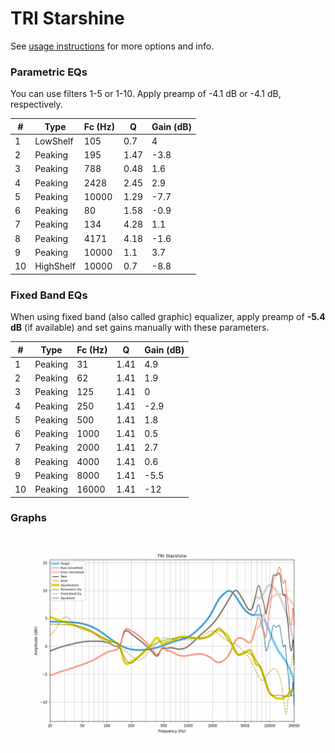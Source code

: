 # TRI Starshine
See [usage instructions](https://github.com/jaakkopasanen/AutoEq#usage) for more options and info.

### Parametric EQs
You can use filters 1-5 or 1-10. Apply preamp of -4.1 dB or -4.1 dB, respectively.

|   # | Type      |   Fc (Hz) |    Q |   Gain (dB) |
|-----|-----------|-----------|------|-------------|
|   1 | LowShelf  |       105 | 0.7  |         4   |
|   2 | Peaking   |       195 | 1.47 |        -3.8 |
|   3 | Peaking   |       788 | 0.48 |         1.6 |
|   4 | Peaking   |      2428 | 2.45 |         2.9 |
|   5 | Peaking   |     10000 | 1.29 |        -7.7 |
|   6 | Peaking   |        80 | 1.58 |        -0.9 |
|   7 | Peaking   |       134 | 4.28 |         1.1 |
|   8 | Peaking   |      4171 | 4.18 |        -1.6 |
|   9 | Peaking   |     10000 | 1.1  |         3.7 |
|  10 | HighShelf |     10000 | 0.7  |        -8.8 |

### Fixed Band EQs
When using fixed band (also called graphic) equalizer, apply preamp of **-5.4 dB** (if available) and set gains manually with these parameters.

|   # | Type    |   Fc (Hz) |    Q |   Gain (dB) |
|-----|---------|-----------|------|-------------|
|   1 | Peaking |        31 | 1.41 |         4.9 |
|   2 | Peaking |        62 | 1.41 |         1.9 |
|   3 | Peaking |       125 | 1.41 |         0   |
|   4 | Peaking |       250 | 1.41 |        -2.9 |
|   5 | Peaking |       500 | 1.41 |         1.8 |
|   6 | Peaking |      1000 | 1.41 |         0.5 |
|   7 | Peaking |      2000 | 1.41 |         2.7 |
|   8 | Peaking |      4000 | 1.41 |         0.6 |
|   9 | Peaking |      8000 | 1.41 |        -5.5 |
|  10 | Peaking |     16000 | 1.41 |       -12   |

### Graphs
![](./TRI%20Starshine.png)
